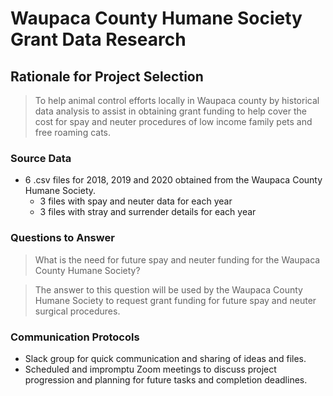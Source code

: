 # Waupaca County Humane Society Grant Data Research

## Rationale for Project Selection
> To help animal control efforts locally in Waupaca county by historical data analysis to assist in obtaining grant funding to help cover the cost for spay and neuter procedures of low income family pets and free roaming cats.

### Source Data
* 6 .csv files for 2018, 2019 and 2020 obtained from the Waupaca County Humane Society.
  * 3 files with spay and neuter data for each year
  * 3 files with stray and surrender details for each year

### Questions to Answer
> What is the need for future spay and neuter funding for the Waupaca County Humane Society?

> The answer to this question will be used by the Waupaca County Humane Society to request grant funding for future spay and neuter surgical procedures.

### Communication Protocols
* Slack group for quick communication and sharing of ideas and files.
* Scheduled and impromptu Zoom meetings to discuss project progression and planning for future tasks and completion deadlines.
